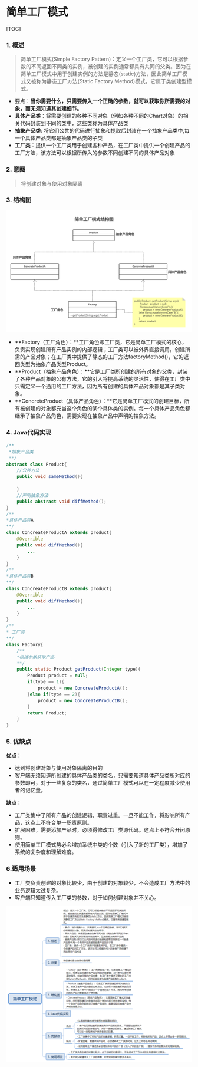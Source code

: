 # 简单工厂模式

[TOC]

### 1. 概述

>    简单工厂模式(Simple Factory Pattern)：定义一个工厂类，它可以根据参数的不同返回不同类的实例，被创建的实例通常都具有共同的父类。因为在简单工厂模式中用于创建实例的方法是静态(static)方法，因此简单工厂模式又被称为静态工厂方法(Static Factory Method)模式，它属于类创建型模式。
>

- 要点：**当你需要什么，只需要传入一个正确的参数，就可以获取你所需要的对象，而无须知道其创建细节。**
- **具体产品类**：将需要创建的各种不同对象（例如各种不同的Chart对象）的相关代码封装到不同的类中，这些类称为具体产品类
- **抽象产品类**: 将它们公共的代码进行抽象和提取后封装在一个抽象产品类中,每一个具体产品类都是抽象产品类的子类
- **工厂类**：提供一个工厂类用于创建各种产品，在工厂类中提供一个创建产品的工厂方法，该方法可以根据所传入的参数不同创建不同的具体产品对象

### 2. 意图

> 将创建对象与使用对象隔离

### 3. 结构图

![简单工厂模式结构图](img\4_简单工厂模式.png)

- **Factory（工厂角色）：**工厂角色即工厂类，它是简单工厂模式的核心，负责实现创建所有产品实例的内部逻辑；工厂类可以被外界直接调用，创建所需的产品对象；在工厂类中提供了静态的工厂方法factoryMethod()，它的返回类型为抽象产品类型Product。
- **Product（抽象产品角色）：**它是工厂类所创建的所有对象的父类，封装了各种产品对象的公有方法，它的引入将提高系统的灵活性，使得在工厂类中只需定义一个通用的工厂方法，因为所有创建的具体产品对象都是其子类对象。
- **ConcreteProduct（具体产品角色）：**它是简单工厂模式的创建目标，所有被创建的对象都充当这个角色的某个具体类的实例。每一个具体产品角色都继承了抽象产品角色，需要实现在抽象产品中声明的抽象方法。

### 4. Java代码实现

```java
/**
 *抽象产品类
 **/
abstract class Product{
    //公共方法
    public void sameMethod(){
        
    }
    //声明抽象方法
    public abstract void diffMethod(); 
}
/**
*具体产品类A
**/
class ConcreateProductA extends product{
    @Overrible
    public void diffMethod(){
		...
    }
}
/**
*具体产品类B
**/
class ConcreateProductB extends product{
    @Overrible
    public void diffMethod(){
		...
    }
}
/**
* 工厂类
**/
class Factory{
    /**
    *根据参数获取产品
    **/
    public static Product getProduct(Integer type){
        Product product = null;
        if(type == 1){
            product = new ConcreateProductA();
        }else if(type == 2){
            product = new ConcreateProductB();
        }
        return Product;
    }
}

```

### 5. 优缺点

**优点**：

- 达到将创建对象与使用对象隔离的目的
-  客户端无须知道所创建的具体产品类的类名，只需要知道具体产品类所对应的参数即可，对于一些复杂的类名，通过简单工厂模式可以在一定程度减少使用者的记忆量。

**缺点**：

- 工厂类集中了所有产品的创建逻辑，职责过重。一旦不能工作，将影响所有产品，这点上不符合单一职责原则。
- 扩展困难，需要添加产品时，必须得修改工厂类源代码。这点上不符合开闭原则。
- 使用简单工厂模式势必会增加系统中类的个数（引入了新的工厂类），增加了系统的复杂度和理解难度。

### 6.适用场景

- 工厂类负责创建的对象比较少，由于创建的对象较少，不会造成工厂方法中的业务逻辑太过复杂。
- 客户端只知道传入工厂类的参数，对于如何创建对象并不关心。

![](img\4_简单工厂模式_xmind.png)
